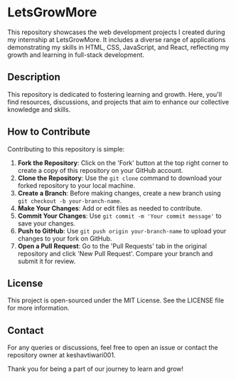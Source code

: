 # LetsGrowMore
This repository showcases the web development projects I created during my internship at LetsGrowMore. It includes a diverse range of applications demonstrating my skills in HTML, CSS, JavaScript, and React, reflecting my growth and learning in full-stack development.

## Description

This repository is dedicated to fostering learning and growth. Here, you'll find resources, discussions, and projects that aim to enhance our collective knowledge and skills.

## How to Contribute

Contributing to this repository is simple:

1. **Fork the Repository**: Click on the 'Fork' button at the top right corner to create a copy of this repository on your GitHub account.
2. **Clone the Repository**: Use the `git clone` command to download your forked repository to your local machine.
3. **Create a Branch**: Before making changes, create a new branch using `git checkout -b your-branch-name`.
4. **Make Your Changes**: Add or edit files as needed to contribute.
5. **Commit Your Changes**: Use `git commit -m 'Your commit message'` to save your changes.
6. **Push to GitHub**: Use `git push origin your-branch-name` to upload your changes to your fork on GitHub.
7. **Open a Pull Request**: Go to the 'Pull Requests' tab in the original repository and click 'New Pull Request'. Compare your branch and submit it for review.

## License

This project is open-sourced under the MIT License. See the LICENSE file for more information.

## Contact

For any queries or discussions, feel free to open an issue or contact the repository owner at keshavtiwari001.

Thank you for being a part of our journey to learn and grow!
